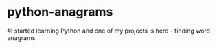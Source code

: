 # python-anagrams
#I started learning Python and one of my projects is here - finding word anagrams.
